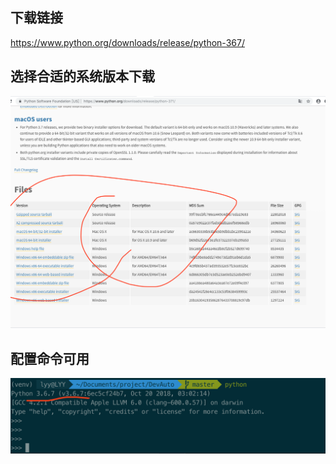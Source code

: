 ## 下载链接

https://www.python.org/downloads/release/python-367/

## 选择合适的系统版本下载

![python version](../../img/python_download.png)

## 配置命令可用

![python cmd](../../img/python_cmd.png)